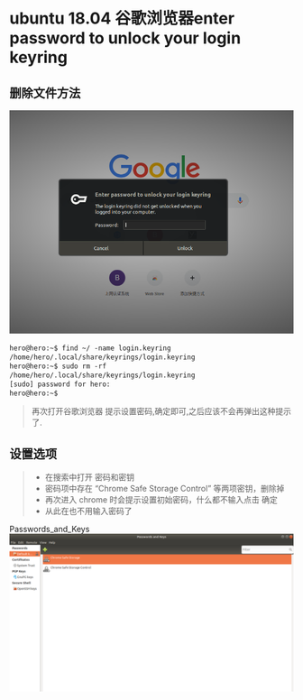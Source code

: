 # ubuntu 18.04 谷歌浏览器enter password to unlock your login keyring

## 删除文件方法

![unlock](./assets/unlock.png)

``` {.line-numbers highlight=[1, 3]}
hero@hero:~$ find ~/ -name login.keyring
/home/hero/.local/share/keyrings/login.keyring
hero@hero:~$ sudo rm -rf /home/hero/.local/share/keyrings/login.keyring
[sudo] password for hero:
hero@hero:~$
```

> 再次打开谷歌浏览器
> 提示设置密码,确定即可,之后应该不会再弹出这种提示了.

## 设置选项

> * 在搜索中打开 密码和密钥
> * 密码项中存在 “Chrome Safe Storage Control” 等两项密钥，删除掉
> * 再次进入 chrome 时会提示设置初始密码，什么都不输入点击 确定
> * 从此在也不用输入密码了

Passwords_and_Keys
![Passwords_and_Keys](./assets/Passwords_and_Keys.png)
